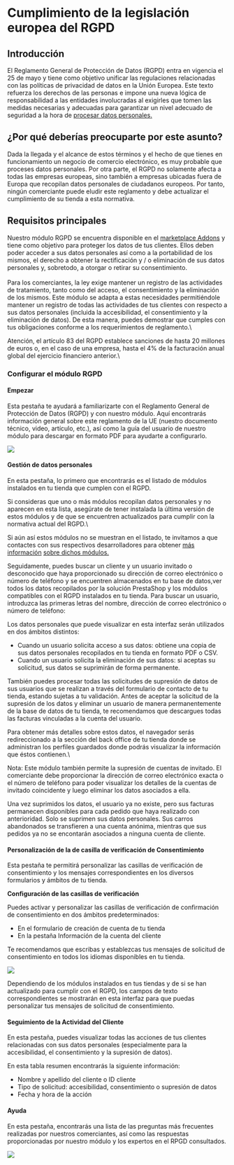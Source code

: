 # Cumplimiento de la legislación europea del RGPD

## Introducción <a href="#cumplimientodelalegislacioneuropeadelrgpd-introduccion" id="cumplimientodelalegislacioneuropeadelrgpd-introduccion"></a>

El Reglamento General de Protección de Datos (RGPD) entra en vigencia el 25 de mayo y tiene como objetivo unificar las regulaciones relacionadas con las políticas de privacidad de datos en la Unión Europea. Este texto refuerza los derechos de las personas e impone una nueva lógica de responsabilidad a las entidades involucradas al exigirles que tomen las medidas necesarias y adecuadas para garantizar un nivel adecuado de seguridad a la hora de [procesar datos personales](https://addons.prestashop.com/en/free-prestashop-modules/31944-gdpr-whitepaper-.html)[.](https://addons.prestashop.com/en/free-prestashop-modules/31944-gdpr-whitepaper-.html)&#x20;

## ¿Por qué deberías preocuparte por este asunto? <a href="#cumplimientodelalegislacioneuropeadelrgpd-porquedeberiaspreocuparteporesteasunto" id="cumplimientodelalegislacioneuropeadelrgpd-porquedeberiaspreocuparteporesteasunto"></a>

Dada la llegada y el alcance de estos términos y el hecho de que tienes en funcionamiento un negocio de comercio electrónico, es muy probable que proceses datos personales. Por otra parte, el RGPD no solamente afecta a todas las empresas europeas, sino también a empresas ubicadas fuera de Europa que recopilan datos personales de ciudadanos europeos. Por tanto, ningún comerciante puede eludir este reglamento y debe actualizar el cumplimiento de su tienda a esta normativa.

Requisitos principales\
 <a href="#cumplimientodelalegislacioneuropeadelrgpd-requisitosprincipales" id="cumplimientodelalegislacioneuropeadelrgpd-requisitosprincipales"></a>
-----------------------------------------------------------------------------------------------------------------------------------------------------

Nuestro módulo RGPD se encuentra disponible en el [marketplace Addons](https://addons.prestashop.com/es/marco-legal-ley-europea/32323-cumplimiento-del-rgpd-by-prestashop-15-16.html) y tiene como objetivo para proteger los datos de tus clientes. Ellos deben poder acceder a sus datos personales así como a la portabilidad de los mismos, el derecho a obtener la rectificación y / o eliminación de sus datos personales y, sobretodo, a otorgar o retirar su consentimiento.\
\
Para los comerciantes, la ley exige mantener un registro de las actividades de tratamiento, tanto como del acceso, el consentimiento y la eliminación de los mismos. Este módulo se adapta a estas necesidades permitiéndole mantener un registro de todas las actividades de tus clientes con respecto a sus datos personales (incluida la accesibilidad, el consentimiento y la eliminación de datos). De esta manera, puedes demostrar que cumples con tus obligaciones conforme a los requerimientos de reglamento.\


Atención, el artículo 83 del RGPD establece sanciones de hasta 20 millones de euros o, en el caso de una empresa, hasta el 4% de la facturación anual global del ejercicio financiero anterior.\


### Configurar el módulo RGPD  <a href="#cumplimientodelalegislacioneuropeadelrgpd-configurarelmodulorgpd" id="cumplimientodelalegislacioneuropeadelrgpd-configurarelmodulorgpd"></a>

#### Empezar <a href="#cumplimientodelalegislacioneuropeadelrgpd-empezar" id="cumplimientodelalegislacioneuropeadelrgpd-empezar"></a>

Esta pestaña te ayudará a familiarizarte con el Reglamento General de Protección de Datos (RGPD) y con nuestro módulo. Aquí encontrarás información general sobre este reglamento de la UE (nuestro documento técnico, video, artículo, etc.), así como la guía del usuario de nuestro módulo para descargar en formato PDF para ayudarte a configurarlo.

![](../../.gitbook/assets/57606208.png)

#### Gestión de datos personales <a href="#cumplimientodelalegislacioneuropeadelrgpd-gestiondedatospersonales" id="cumplimientodelalegislacioneuropeadelrgpd-gestiondedatospersonales"></a>

En esta pestaña, lo primero que encontrarás es el listado de módulos instalados en tu tienda que cumplen con el RGPD.

Si consideras que uno o más módulos recopilan datos personales y no aparecen en esta lista, asegúrate de tener instalada la última versión de estos módulos y de que se encuentren actualizados para cumplir con la normativa actual del RGPD.\


Si aún así estos módulos no se muestran en el listado, te invitamos a que contactes con sus respectivos desarrolladores para obtener [más información](http://build.prestashop.com/howtos/module/how-to-make-your-module-compliant-with-prestashop-official-gdpr-compliance-module) [sobre dichos módulos.](http://build.prestashop.com/howtos/module/how-to-make-your-module-compliant-with-prestashop-official-gdpr-compliance-module)

Seguidamente, puedes buscar un cliente y un usuario invitado o desconocido que haya proporcionado su dirección de correo electrónico o número de teléfono y se encuentren almacenados en tu base de datos,ver todos los datos recopilados por la solución PrestaShop y los módulos compatibles con el RGPD instalados en tu tienda. Para buscar un usuario, introduzca las primeras letras del nombre, dirección de correo electrónico o número de teléfono:

Los datos personales que puede visualizar en esta interfaz serán utilizados en dos ámbitos distintos:

* Cuando un usuario solicita acceso a sus datos: obtiene una copia de sus datos personales recopilados en tu tienda en formato PDF o CSV.
* Cuando un usuario solicita la eliminación de sus datos: si aceptas su solicitud, sus datos se suprimirán de forma permanente.

También puedes procesar todas las solicitudes de supresión de datos de sus usuarios que se realizan a través del formulario de contacto de tu tienda, estando sujetas a tu validación. Antes de aceptar la solicitud de la supresión de los datos y eliminar un usuario de manera permanentemente de la base de datos de tu tienda, te recomendamos que descargues todas las facturas vinculadas a la cuenta del usuario.

Para obtener más detalles sobre estos datos, el navegador serás redireccionado a la sección del back office de tu tienda donde se administran los perfiles guardados donde podrás visualizar la información que éstos contienen.\


Nota: Este módulo también permite la supresión de cuentas de invitado. El comerciante debe proporcionar la dirección de correo electrónico exacta o el número de teléfono para poder visualizar los detalles de la cuentas de invitado coincidente y luego eliminar los datos asociados a ella.

Una vez suprimidos los datos, el usuario ya no existe, pero sus facturas permanecen disponibles para cada pedido que haya realizado con anterioridad. Solo se suprimen sus datos personales. Sus carros abandonados se transfieren a una cuenta anónima, mientras que sus pedidos ya no se encontarán asociados a ninguna cuenta de cliente.&#x20;

#### Personalización de la de casilla de verificación de Consentimiento <a href="#cumplimientodelalegislacioneuropeadelrgpd-personalizaciondeladecasilladeverificaciondeconsentimiento" id="cumplimientodelalegislacioneuropeadelrgpd-personalizaciondeladecasilladeverificaciondeconsentimiento"></a>

Esta pestaña te permitirá personalizar las casillas de verificación de consentimiento y los mensajes correspondientes en los diversos formularios y ámbitos de tu tienda.

**Configuración de las casillas de verificación**

Puedes activar y personalizar las casillas de verificación de confirmación de consentimiento en dos ámbitos predeterminados:

* En el formulario de creación de cuenta de tu tienda
* En la pestaña Información de la cuenta del cliente

Te recomendamos que escribas y establezcas tus mensajes de solicitud de consentimiento en todos los idiomas disponibles en tu tienda.

![](../../.gitbook/assets/57606255.png)

Dependiendo de los módulos instalados en tus tiendas y de si se han actualizado para cumplir con el RGPD, los campos de texto correspondientes se mostrarán en esta interfaz para que puedas personalizar tus mensajes de solicitud de consentimiento.

#### Seguimiento de la Actividad del Cliente <a href="#cumplimientodelalegislacioneuropeadelrgpd-seguimientodelaactividaddelcliente" id="cumplimientodelalegislacioneuropeadelrgpd-seguimientodelaactividaddelcliente"></a>

En esta pestaña, puedes visualizar todas las acciones de tus clientes relacionadas con sus datos personales (especialmente para la accesibilidad, el consentimiento y la supresión de datos).

En esta tabla resumen encontrarás la siguiente información:

* Nombre y apellido del cliente o ID cliente
* Tipo de solicitud: accesibilidad, consentimiento o supresión de datos
* Fecha y hora de la acción

#### Ayuda <a href="#cumplimientodelalegislacioneuropeadelrgpd-ayuda" id="cumplimientodelalegislacioneuropeadelrgpd-ayuda"></a>

En esta pestaña, encontrarás una lista de las preguntas más frecuentes realizadas por nuestros comerciantes, así como las respuestas proporcionadas por nuestro módulo y los expertos en el RPGD consultados.

![](../../.gitbook/assets/57606257.png)
